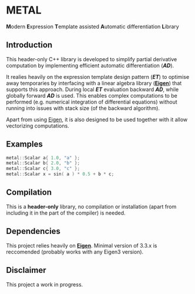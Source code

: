 # METAL
**M**odern **E**xpression **T**emplate assisted **A**utomatic differentiation **L**ibrary

## Introduction

This header-only C++ library is developed to simplify partial derivative computation by implementing efficient automatic differentiation (**_AD_**). 

It realies heavily on the expression template design pattern (**_ET_**) to optimise away temporaries by interfacing with a linear algebra library ([**Eigen**](http://eigen.tuxfamily.org/)) that supports this approach. During local **_ET_** evaluation backward **_AD_**, while globally forward **_AD_** is used. This enables complex computations to be performed (e.g. numerical integration of differential equations) without running into issues with stack size (of the backward algorithm).

Apart from using [Eigen]([**Eigen**](http://eigen.tuxfamily.org/)), it is also designed to be used together with it allow vectorizing computations.

## Examples

```cpp
metal::Scalar a{ 1.0, "a" };
metal::Scalar b{ 2.0, "b" };
metal::Scalar c{ 3.0, "c" };
metal::Scalar x = sin( a ) * 0.5 + b * c;
```

## Compilation

This is a **header-only** library, no compilation or installation (apart from including it in the part of the compiler) is needed.

## Dependencies

This project relies heavily on [**Eigen**](http://eigen.tuxfamily.org/). Minimal version of 3.3.x is reccomended (probably works with any Eigen3 version).

## Disclaimer

This project a work in progress.
